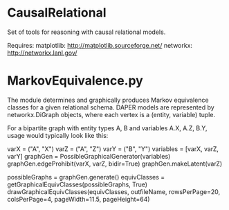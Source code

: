 CausalRelational
================

Set of tools for reasoning with causal relational models.

Requires: 
matplotlib: http://matplotlib.sourceforge.net/
networkx: http://networkx.lanl.gov/



MarkovEquivalence.py
=====================================================================================
The module determines and graphically produces Markov equivalence classes for a given
relational schema.  DAPER models are represented by networkx.DiGraph objects, where 
each vertex is a (entity, variable) tuple.

For a bipartite graph with entity types A, B and variables A.X, A.Z, B.Y, usage would
typically look like this: 

varX = ("A", "X")
varZ = ("A", "Z")
varY = ("B", "Y")
variables = [varX, varZ, varY]
graphGen = PossibleGraphicalGenerator(variables)
graphGen.edgeProhibit(varX, varZ, bidir=True)
graphGen.makeLatent(varZ)

possibleGraphs = graphGen.generate()
equivClasses = getGraphicalEquivClasses(possibleGraphs, True)
drawGraphicalEquivClasses(equivClasses, outfileName, rowsPerPage=20, colsPerPage=4, pageWidth=11.5, pageHeight=64)
